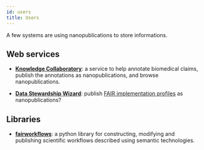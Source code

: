 ```yaml
---
id: users
title: Users
---
```


A few systems are using nanopublications to store informations.

## Web services

- **[Knowledge Collaboratory](https://collaboratory.semanticscience.org)**: a service to help annotate biomedical claims, publish the annotations as nanopublications, and browse nanopublications.

* **[Data Stewardship Wizard](https://ds-wizard.org/)**: publish [FAIR implementation profiles](https://www.go-fair.org/how-to-go-fair/fair-implementation-profile/) as nanopublications?

## Libraries

* [**fairworkflows**](https://github.com/fair-workflows/fairworkflows): a python library for constructing, modifying and publishing scientific workflows described using semantic technologies.

